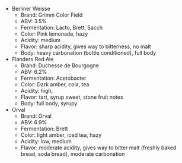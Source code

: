 * Berliner Weisse
	* Brand: Grimm Color Field
	* ABV: 3.5%
	* Fermentation: Lacto, Brett, Sacch
	* Color: Pink lemonade, hazy
	* Acidity: medium
	* Flavor: sharp acidity, gives way to bitterness, no malt
	* Body: heavy carbonation (bottle conditioned), full body
* Flanders Red Ale
	* Brand: Duchesse de Bourgogne
	* ABV: 6.2%
	* Fermentation: Acetobacter
	* Color: Dark amber, cola, tea
	* Acidity: high, 
	* Flavor: tart, syrup sweet, stone fruit notes
	* Body: full body, syrupy
* Orval
	* Brand: Orval
	* ABV: 6.9%
	* Fermentation: Brett
	* Color: light amber, iced tea, hazy
	* Acidity: low, medium
	* Flavor: moderate acidity, gives way to bitter malt (freshly baked bread, soda bread), moderate carbonation